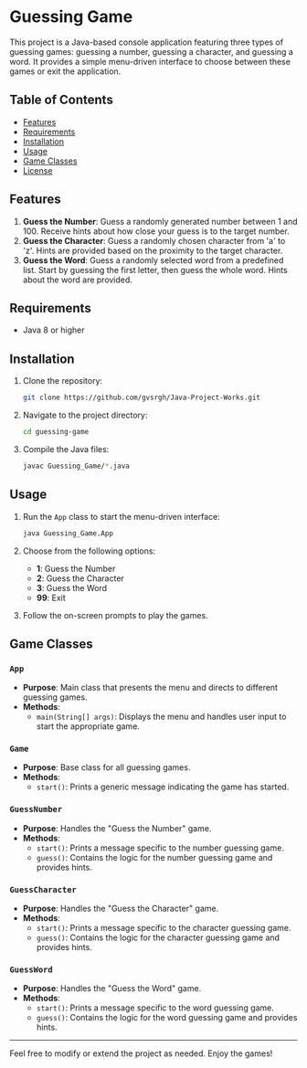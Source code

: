 # Guessing Game

This project is a Java-based console application featuring three types of guessing games: guessing a number, guessing a character, and guessing a word. It provides a simple menu-driven interface to choose between these games or exit the application.

## Table of Contents

- [Features](#features)
- [Requirements](#requirements)
- [Installation](#installation)
- [Usage](#usage)
- [Game Classes](#game-classes)
- [License](#license)

## Features

1. **Guess the Number**: Guess a randomly generated number between 1 and 100. Receive hints about how close your guess is to the target number.
2. **Guess the Character**: Guess a randomly chosen character from 'a' to 'z'. Hints are provided based on the proximity to the target character.
3. **Guess the Word**: Guess a randomly selected word from a predefined list. Start by guessing the first letter, then guess the whole word. Hints about the word are provided.

## Requirements

- Java 8 or higher

## Installation

1. Clone the repository:

   ```bash
   git clone https://github.com/gvsrgh/Java-Project-Works.git
   ```

2. Navigate to the project directory:

   ```bash
   cd guessing-game
   ```

3. Compile the Java files:

   ```bash
   javac Guessing_Game/*.java
   ```

## Usage

1. Run the `App` class to start the menu-driven interface:

   ```bash
   java Guessing_Game.App
   ```

2. Choose from the following options:

   - **1**: Guess the Number
   - **2**: Guess the Character
   - **3**: Guess the Word
   - **99**: Exit

3. Follow the on-screen prompts to play the games.

## Game Classes

### `App`

- **Purpose**: Main class that presents the menu and directs to different guessing games.
- **Methods**:
  - `main(String[] args)`: Displays the menu and handles user input to start the appropriate game.

### `Game`

- **Purpose**: Base class for all guessing games.
- **Methods**:
  - `start()`: Prints a generic message indicating the game has started.

### `GuessNumber`

- **Purpose**: Handles the "Guess the Number" game.
- **Methods**:
  - `start()`: Prints a message specific to the number guessing game.
  - `guess()`: Contains the logic for the number guessing game and provides hints.

### `GuessCharacter`

- **Purpose**: Handles the "Guess the Character" game.
- **Methods**:
  - `start()`: Prints a message specific to the character guessing game.
  - `guess()`: Contains the logic for the character guessing game and provides hints.

### `GuessWord`

- **Purpose**: Handles the "Guess the Word" game.
- **Methods**:
  - `start()`: Prints a message specific to the word guessing game.
  - `guess()`: Contains the logic for the word guessing game and provides hints.

---

Feel free to modify or extend the project as needed. Enjoy the games!
